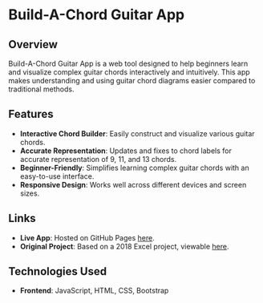# Build-A-Chord Guitar App

## Overview

Build-A-Chord Guitar App is a web tool designed to help beginners learn and visualize complex guitar chords interactively and intuitively. This app makes understanding and using guitar chord diagrams easier compared to traditional methods.

## Features

- **Interactive Chord Builder**: Easily construct and visualize various guitar chords.
- **Accurate Representation**: Updates and fixes to chord labels for accurate representation of 9, 11, and 13 chords.
- **Beginner-Friendly**: Simplifies learning complex guitar chords with an easy-to-use interface.
- **Responsive Design**: Works well across different devices and screen sizes.

## Links

- **Live App**: Hosted on GitHub Pages [here](https://AaronLiftig.github.io/AaronLiftig.Build-A-ChordGuitar.io/).
- **Original Project**: Based on a 2018 Excel project, viewable [here](https://docs.google.com/spreadsheets/d/1sfWmnnegRTWOyKYqtyJ4zkp7vByrmPMrsCeubvCgsXs/edit?usp=sharing).

## Technologies Used

- **Frontend**: JavaScript, HTML, CSS, Bootstrap
